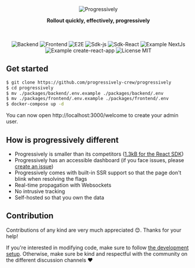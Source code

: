 <div align="center">
 <img src="https://user-images.githubusercontent.com/3874873/182601482-09575409-cc78-4965-878c-9a44ffec893f.png" alt="Progressively" />
 <p><strong>Rollout quickly, effectively, progressively</strong></p>
</div>

<br />
<br />

<div align="center">
<img src="https://github.com/progressively-crew/progressively/actions/workflows/backend.yml/badge.svg" alt="Backend" />
<img src="https://github.com/progressively-crew/progressively/actions/workflows/frontend.yml/badge.svg" alt="Frontend" />
<img src="https://github.com/progressively-crew/progressively/actions/workflows/e2e.yml/badge.svg" alt="E2E" />
<img src="https://github.com/progressively-crew/progressively/actions/workflows/sdk.yml/badge.svg" alt="Sdk-js" />
<img src="https://github.com/progressively-crew/progressively/actions/workflows/sdk-react.yml/badge.svg" alt="Sdk-React" />
<img src="https://github.com/progressively-crew/progressively/actions/workflows/example-nextjs.yml/badge.svg" alt="Example NextJs">
<img src="https://github.com/progressively-crew/progressively/actions/workflows/example-cra.yml/badge.svg" alt="Example create-react-app">
<img src="https://img.shields.io/badge/License-MIT-yellow.svg" alt="License MIT" />
</div>

## Get started

```sh
$ git clone https://github.com/progressively-crew/progressively
$ cd progressively
$ mv ./packages/backend/.env.example ./packages/backend/.env
$ mv ./packages/frontend/.env.example ./packages/frontend/.env
$ docker-compose up -d
```

You can now open http://localhost:3000/welcome to create your admin user.

## How is progressively different

- Progressively is smaller than its competitors ([1.3kB for the React SDK](https://github.com/progressively-crew/progressively/tree/master/example/bundle-diffs))
- Progressively has an accessible dashboard (if you face issues, please [create an issue](https://github.com/progressively-crew/progressively/issues))
- Progressively comes with built-in SSR support so that the page don't blink when resolving the flags
- Real-time propagation with Websockets
- No intrusive tracking
- Self-hosted so that you own the data

## Contribution

Contributions of any kind are very much appreciated :blush:. Thanks for your help!

If you're interested in modifying code, make sure to follow [the development setup](./DEV_SETUP.md). Otherwise, make sure be kind and respectful with the community on the different discussion channels :heart:

